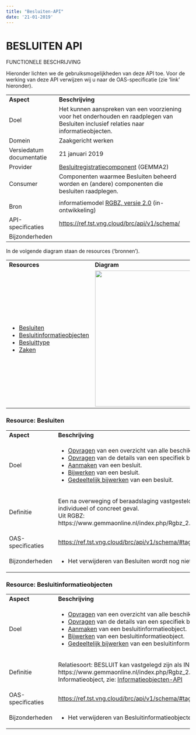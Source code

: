 ```yaml
---
title: "Besluiten-API"
date: '21-01-2019'
---
```


# BESLUITEN API

FUNCTIONELE BESCHRIJVING

Hieronder lichten we de gebruiksmogelijkheden van deze API toe. Voor de
werking van deze API verwijzen wij u naar de OAS-specificatie (zie
‘link’ hieronder).

<table>
<tbody>
<tr class="odd">
<td><strong>Aspect</strong></td>
<td><strong>Beschrijving</strong></td>
</tr>
<tr class="even">
<td>Doel</td>
<td>Het kunnen aanspreken van een voorziening voor het onderhouden en raadplegen van Besluiten inclusief relaties naar informatieobjecten.</td>
</tr>
<tr class="odd">
<td>Domein</td>
<td>Zaakgericht werken</td>
</tr>
<tr class="even">
<td>Versiedatum documentatie</td>
<td>21 januari 2019</td>
</tr>
<tr class="odd">
<td>Provider</td>
<td><a href=""><span class="underline">Besluitregistratiecomponent</span></a> (GEMMA2)</td>
</tr>
<tr class="even">
<td>Consumer</td>
<td>Componenten waarmee Besluiten beheerd worden en (andere) componenten die besluiten raadplegen.</td>
</tr>
<tr class="odd">
<td></td>
<td></td>
</tr>
<tr class="even">
<td>Bron</td>
<td>informatiemodel <a href="https://www.gemmaonline.nl/index.php/RGBZ_2.0_in_ontwikkeling"><span class="underline">RGBZ, versie 2.0</span></a> (in-ontwikkeling)</td>
</tr>
<tr class="odd">
<td>API-specificaties</td>
<td><a href="https://ref.tst.vng.cloud/brc/api/v1/schema/"><span class="underline">https://ref.tst.vng.cloud/brc/api/v1/schema/</span></a></td>
</tr>
<tr class="even">
<td>Bijzonderheden</td>
<td></td>
</tr>
</tbody>
</table>

In de volgende diagram staan de resources (‘bronnen’).

<table>
<tbody>
<tr class="odd">
<td><strong>Resources</strong></td>
<td><strong>Diagram</strong></td>
</tr>
<tr class="even">
<td><ul>
<li><a href="https://github.com/VNG-Realisatie/gemma-zaken/blob/Remkodehaas-patch-3/docs/_content/overige/functioneel/besluiten_api.md#resource-besluiten">Besluiten</a></li>
<li><a href="https://github.com/VNG-Realisatie/gemma-zaken/blob/Remkodehaas-patch-3/docs/_content/overige/functioneel/besluiten_api.md#resource-besluitinformatieobjecten">Besluitinformatieobjecten</a></li>
<li><a href="https://github.com/VNG-Realisatie/gemma-zaken/blob/Remkodehaas-patch-3/docs/_content/overige/functioneel/zaaktypen_api.md#resource-besluittype">Besluittype</a></li>
<li><a href="https://github.com/VNG-Realisatie/gemma-zaken/blob/Remkodehaas-patch-3/docs/_content/overige/functioneel/zaken_api.md#resource-zaken">Zaken</a></li>
</ul></td>
<td><img src="https://github.com/VNG-Realisatie/gemma-zaken/blob/Remkodehaas-patch-3/docs/_content/overige/functioneel/assets/gegevensmodel_besluit_compact.png" width="706" height="371" border="0" " /></td>
</tr>
</tbody>
</table>

### Resource: Besluiten

<table>
<tbody>
<tr class="odd">
<td><strong>Aspect</strong></td>
<td><strong>Beschrijving</strong></td>
</tr>
<tr class="even">
<td>Doel</td>
<td><ul>
<li><a href="https://ref.tst.vng.cloud/brc/api/v1/schema/#operation/besluit_list">Opvragen</a> van een overzicht van alle beschikbare besluiten.</li>
<li><a href="https://ref.tst.vng.cloud/brc/api/v1/schema/#operation/besluit_read">Opvragen</a> van de details van een specifiek besluit.</li>
<li><a href="https://ref.tst.vng.cloud/brc/api/v1/schema/#operation/besluit_create">Aanmaken</a> van een besluit.</li>
<li><a href="https://ref.tst.vng.cloud/brc/api/v1/schema/#operation/besluit_update">Bijwerken</a> van een besluit.</li>
<li><a href="https://ref.tst.vng.cloud/brc/api/v1/schema/#operation/besluit_partial_update">Gedeeltelijk bijwerken</a> van een besluit.</li>
</ul></td>
</tr>
<tr class="odd">
<td>Definitie</td>
<td><p>Een na overweging of beraadslaging vastgestelde beslissing voor een individueel of concreet geval.</br>
Uit RGBZ: https://www.gemmaonline.nl/index.php/Rgbz_2.0/doc/objecttype/besluit</td>
</tr>
<tr class="even">
<td>OAS-specificaties</td>
<td><a href="https://ref.tst.vng.cloud/brc/api/v1/schema/#tag/besluiten">https://ref.tst.vng.cloud/brc/api/v1/schema/#tag/besluiten</a></td>
</tr>
<tr class="odd">
<td>Bijzonderheden</td>
<td><ul>
<li>Het verwijderen van Besluiten wordt nog niet ondersteund.</li>
</ul></td>
</tr>
</tbody>
</table>




### Resource: Besluitinformatieobjecten

<table>
<tbody>
<tr class="odd">
<td><strong>Aspect</strong></td>
<td><strong>Beschrijving</strong></td>
</tr>
<tr class="even">
<td>Doel</td>
<td><ul>
<li><a href="https://ref.tst.vng.cloud/brc/api/v1/schema/#operation/besluitinformatieobject_list">Opvragen</a> van een overzicht van alle beschikbare besluiteninformatieobjecten.</li>
<li><a href="https://ref.tst.vng.cloud/brc/api/v1/schema/#operation/besluitinformatieobject_read">Opvragen</a> van de details van een specifiek besluitinformatieobject.</li>
<li><a href="https://ref.tst.vng.cloud/brc/api/v1/schema/#operation/besluitinformatieobject_create">Aanmaken</a> van een besluitinformatieobject.</li>
<li><a href="https://ref.tst.vng.cloud/brc/api/v1/schema/#operation/besluitinformatieobject_update">Bijwerken</a> van een besluitinformatieobject.</li>
<li><a href="https://ref.tst.vng.cloud/brc/api/v1/schema/#operation/besluitinformatieobject_partial_update">Gedeeltelijk bijwerken</a> van een besluitinformatieobject.</li>
</ul></td>
</tr>
<tr class="odd">
<td>Definitie</td>
<td><p>Relatiesoort: BESLUIT kan vastgelegd zijn als INFORMATIEOBJECT.<br/>https://www.gemmaonline.nl/index.php/Rgbz_2.0/doc/relatiesoort/besluit.kan_vastgelegd_zijn_als_informatieobject
<br/>Informatieobject, zie: <a href="https://github.com/VNG-Realisatie/gemma-zaken/blob/Remkodehaas-patch-3/docs/_content/overige/functioneel/informatieobjecten_api.md">Informatieobjecten-API</a></td>
</tr>
<tr class="even">
<td>OAS-specificaties</td>
<td><a href="https://ref.tst.vng.cloud/brc/api/v1/schema/#tag/besluiten">https://ref.tst.vng.cloud/brc/api/v1/schema/#tag/besluiten</a></td>
</tr>
<tr class="odd">
<td>Bijzonderheden</td>
<td><ul>
<li>Het verwijderen van Besluitinformatieobjecten wordt nog niet ondersteund.</li>
</ul></td>
</tr>
</tbody>
</table>
